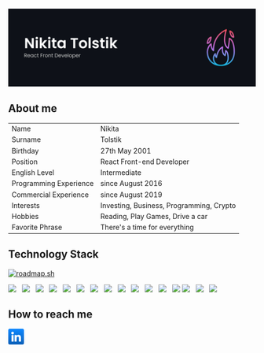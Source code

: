 ![Drag Racing](./assets/GitHub%20Preview.jpg)

## About me

<table>
    <tr>
        <td>Name</td>
        <td>Nikita</td>
    </tr>
    <tr>
        <td>Surname</td>
        <td>Tolstik</td>
    </tr>
    <tr>
        <td>Birthday</td>
        <td>27th May 2001</td>
    </tr>
    <tr>
        <td>Position</td>
        <td>React Front-end Developer</td>
    </tr>
    <tr>
        <td>English Level</td>
        <td>Intermediate</td>
    </tr>
    <tr>
        <td>Programming Experience</td>
        <td>since August 2016</td>
    </tr>
    <tr>
        <td>Commercial Experience</td>
        <td>since August 2019</td>
    </tr>
    <tr>
        <td>Interests</td>
        <td>Investing, Business, Programming, Crypto</td>
    </tr>
    <tr>
        <td>Hobbies</td>
        <td>Reading, Play Games, Drive a car</td>
    </tr>
    <tr>
        <td>Favorite Phrase</td>
        <td>There's a time for everything</td>
    </tr>
</table>

## Technology Stack

[![roadmap.sh](https://api.roadmap.sh/v1-badge/tall/645d07985e197f85a2c3f7ef?variant=dark&roadmaps=react-native)](https://roadmap.sh)

<div>
  <img src="https://cdn.jsdelivr.net/gh/devicons/devicon/icons/nodejs/nodejs-original.svg" style="width: 32px;" />
  &nbsp;
  <img src="https://cdn.jsdelivr.net/gh/devicons/devicon/icons/react/react-original-wordmark.svg" style="width: 32px;" />
&nbsp;
  <img src="https://cdn.jsdelivr.net/gh/devicons/devicon/icons/typescript/typescript-original.svg" style="width: 32px;" />
&nbsp;
  <img src="https://cdn.jsdelivr.net/gh/devicons/devicon/icons/graphql/graphql-plain.svg" style="width: 32px;" />
&nbsp;
  <img src="https://cdn.jsdelivr.net/gh/devicons/devicon/icons/nestjs/nestjs-plain.svg" style="width: 32px;" />
&nbsp;
  <img src="https://cdn.jsdelivr.net/gh/devicons/devicon/icons/git/git-original.svg" style="width: 32px;" />
&nbsp;
  <img src="https://cdn.jsdelivr.net/gh/devicons/devicon/icons/mongodb/mongodb-original.svg" style="width: 32px;" />
&nbsp;
  <img src="https://cdn.jsdelivr.net/gh/devicons/devicon/icons/postgresql/postgresql-original.svg" style="width: 32px;" />
&nbsp;
<img src="https://cdn.jsdelivr.net/gh/devicons/devicon/icons/github/github-original.svg" style="width: 32px;" />
&nbsp;
<img src="https://cdn.jsdelivr.net/gh/devicons/devicon/icons/gitlab/gitlab-original.svg" style="width: 32px;" />
&nbsp;
<img src="https://cdn.jsdelivr.net/gh/devicons/devicon/icons/express/express-original.svg" style="width: 32px;" />
&nbsp;
<img src="https://cdn.jsdelivr.net/gh/devicons/devicon/icons/redux/redux-original.svg" style="width: 32px;" />
&nbsp;
<img src="https://cdn.jsdelivr.net/gh/devicons/devicon/icons/figma/figma-original.svg" style="width: 32px;" />
<img src="https://cdn.jsdelivr.net/gh/devicons/devicon/icons/yarn/yarn-original.svg" style="width: 32px;" />
&nbsp;
<img src="https://cdn.jsdelivr.net/gh/devicons/devicon/icons/npm/npm-original-wordmark.svg" style="width: 32px;" />
&nbsp;
<img src="https://gw.alipayobjects.com/zos/rmsportal/rlpTLlbMzTNYuZGGCVYM.png" style="width: 32px;" />
</div>

## How to reach me

<div>
  <a href="https://www.linkedin.com/in/nikita-tolstik-9a73b31b6/">
    <img src="./assets/linkedin.png" style="width: 32px;" />
  </a>
</div>
